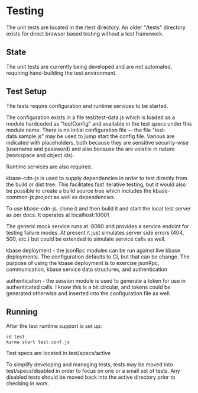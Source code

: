 # Testing

The unit tests are located in the /test directory. An older "/tests" directory exists for direct browser based testing without a test framework.

## State

The unit tests are currently being developed and are not automated, requiring hand-building the test environment.

## Test Setup

The tests require configuration and runtime services to be started.

The configuration exists in a file test/test-data.js which is loaded as a module hardcoded as "testConfig" and available in the test specs under this module name. There is no initial configuration file -- the file "test-data.sample.js" may be used to jump start the config file. Various are indicated with placeholders, both because they are sensitive security-wise (username and password) and also because the are volatile in nature (workspace and object ids).

Runtime services are also required.

kbase-cdn-js is used to supply dependencies in order to test directly from the build or dist tree. This facilitates fast iterative testing, but it would also be possible to create a build source tree which includes the kbase-common-js project as well as dependencies.

To use kbase-cdn-js, clone it and then build it and start the local test server as per docs. It operates at localhost:10001

The generic mock service runs at :8090 and provides a service endoint for testing failure modes. At present it just simulates server side errors (404, 500, etc.) but could be extended to simulate service calls as well.

kbase deployment - the jsonRpc modules can be run against live kbase deployments. The configuration defaults to CI, but that can be change. The purpose of using the kbase deployment is to exercise jsonRpc, communication, kbase service data structures, and authentication

authentication - the session module is used to generate a token for use in authenticated calls. I know this is a bit circular, and tokens could be generated otherwise and inserted into the configuration file as well.


## Running

After the test runtime support is set up:

```
cd test
karma start test.conf.js
```

Test specs are located in test/specs/active

To simplify developing and managing tests, tests may be moved into test/specs/disabled in order to focus on one or a small set of tests. Any disabled tests should be moved back into the active directory prior to checking in work.